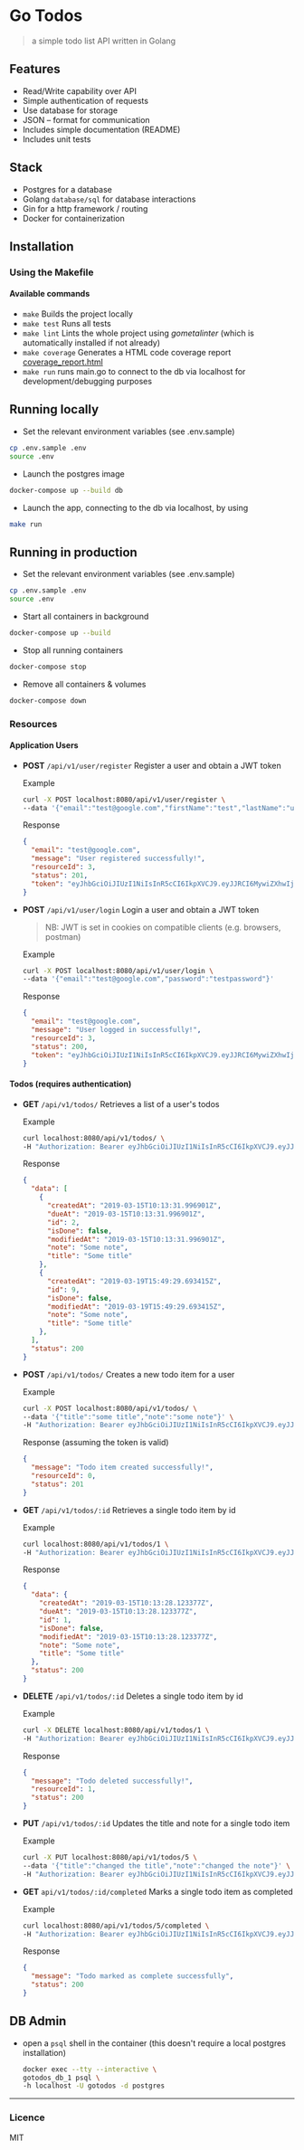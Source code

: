 # Go Todos
> a simple todo list API written in Golang

## Features

- Read/Write capability over API
- Simple authentication of requests
- Use database for storage
- JSON – format for communication
- Includes simple documentation (README)
- Includes unit tests

## Stack

- Postgres for a database
- Golang `database/sql` for database interactions
- Gin for a http framework / routing
- Docker for containerization

## Installation

### Using the Makefile

#### Available commands

- `make` Builds the project locally
- `make test` Runs all tests
- `make lint` Lints the whole project using *gometalinter* (which is automatically installed if not already)
- `make coverage` Generates a HTML code coverage report [coverage_report.html](./coverage_report.html)
- `make run` runs main.go to connect to the db via localhost for development/debugging purposes

## Running locally

- Set the relevant environment variables (see .env.sample)
```sh
cp .env.sample .env
source .env
```

- Launch the postgres image
```sh
docker-compose up --build db
```

- Launch the app, connecting to the db via localhost, by using 
```sh
make run
```

## Running in production

- Set the relevant environment variables (see .env.sample)
```sh
cp .env.sample .env
source .env
```

- Start all containers in background
```sh
docker-compose up --build
```

- Stop all running containers
```sh
docker-compose stop
```

- Remove all containers & volumes
```sh
docker-compose down
```

### Resources

#### Application Users

- **POST** `/api/v1/user/register` Register a user and obtain a JWT token

  Example

  ```sh
  curl -X POST localhost:8080/api/v1/user/register \
  --data '{"email":"test@google.com","firstName":"test","lastName":"user","password":"testpassword"}'
  ```

  Response

  ```json
  {
    "email": "test@google.com",
    "message": "User registered successfully!",
    "resourceId": 3,
    "status": 201,
    "token": "eyJhbGciOiJIUzI1NiIsInR5cCI6IkpXVCJ9.eyJJRCI6MywiZXhwIjoxNTU0MzEzODk3fQ.iCqbCYPPJz6HHN_-IR2xmiGYuDeeyMDmxIFobaYUJA4"
  }
  ```
- **POST** `/api/v1/user/login` Login a user and obtain a JWT token

    > NB: JWT is set in cookies on compatible clients (e.g. browsers, postman)

  Example

  ```sh
  curl -X POST localhost:8080/api/v1/user/login \
  --data '{"email":"test@google.com","password":"testpassword"}'
  ```

  Response

  ```json
  {
    "email": "test@google.com",
    "message": "User logged in successfully!",
    "resourceId": 3,
    "status": 200,
    "token": "eyJhbGciOiJIUzI1NiIsInR5cCI6IkpXVCJ9.eyJJRCI6MywiZXhwIjoxNTU0MzEzOTk2fQ.990Y5wV9YkMF-BDzFRQLGZL0zw0mgC820l_ZiDGdjFc"
  }
  ```


#### Todos (requires authentication)

- **GET** `/api/v1/todos/` Retrieves a list of a user's todos

  Example
  ```sh
  curl localhost:8080/api/v1/todos/ \
  -H "Authorization: Bearer eyJhbGciOiJIUzI1NiIsInR5cCI6IkpXVCJ9.eyJJRCI6MSwiZXhwIjoxNTUzODg4OTkxfQ.eNn7bMfqHwA1ZF8Q87Ut0kdyZPntURuIGNuHMTvefJ8"
  ```
  Response
  ```json
  {
    "data": [
      {
        "createdAt": "2019-03-15T10:13:31.996901Z",
        "dueAt": "2019-03-15T10:13:31.996901Z",
        "id": 2,
        "isDone": false,
        "modifiedAt": "2019-03-15T10:13:31.996901Z",
        "note": "Some note",
        "title": "Some title"
      },
      {
        "createdAt": "2019-03-19T15:49:29.693415Z",
        "id": 9,
        "isDone": false,
        "modifiedAt": "2019-03-19T15:49:29.693415Z",
        "note": "Some note",
        "title": "Some title"
      },
    ],
    "status": 200
  }
  ```
- **POST** `/api/v1/todos/` Creates a new todo item for a user

  Example
  ```sh
  curl -X POST localhost:8080/api/v1/todos/ \
  --data '{"title":"some title","note":"some note"}' \
  -H "Authorization: Bearer eyJhbGciOiJIUzI1NiIsInR5cCI6IkpXVCJ9.eyJJRCI6MSwiZXhwIjoxNTUzODg4OTkxfQ.eNn7bMfqHwA1ZF8Q87Ut0kdyZPntURuIGNuHMTvefJ8"
  ```
  Response (assuming the token is valid)
  ```json
  {
    "message": "Todo item created successfully!",
    "resourceId": 0,
    "status": 201
  }
  ```
- **GET** `/api/v1/todos/:id` Retrieves a single todo item by id

  Example
  ```sh
  curl localhost:8080/api/v1/todos/1 \
  -H "Authorization: Bearer eyJhbGciOiJIUzI1NiIsInR5cCI6IkpXVCJ9.eyJJRCI6MSwiZXhwIjoxNTUzODg4OTkxfQ.eNn7bMfqHwA1ZF8Q87Ut0kdyZPntURuIGNuHMTvefJ8"
  ```
  Response
  ```json
  {
    "data": {
      "createdAt": "2019-03-15T10:13:28.123377Z",
      "dueAt": "2019-03-15T10:13:28.123377Z",
      "id": 1,
      "isDone": false,
      "modifiedAt": "2019-03-15T10:13:28.123377Z",
      "note": "Some note",
      "title": "Some title"
    },
    "status": 200
  }
  ```
- **DELETE** `/api/v1/todos/:id` Deletes a single todo item by id

  Example
  ```sh
  curl -X DELETE localhost:8080/api/v1/todos/1 \
  -H "Authorization: Bearer eyJhbGciOiJIUzI1NiIsInR5cCI6IkpXVCJ9.eyJJRCI6MSwiZXhwIjoxNTUzODg4OTkxfQ.eNn7bMfqHwA1ZF8Q87Ut0kdyZPntURuIGNuHMTvefJ8"
  ```
  Response 
  ```json
  {
    "message": "Todo deleted successfully!",
    "resourceId": 1,
    "status": 200
  }
  ```
- **PUT** `/api/v1/todos/:id` Updates the title and note for a single todo item

  Example
  ```sh
  curl -X PUT localhost:8080/api/v1/todos/5 \
  --data '{"title":"changed the title","note":"changed the note"}' \
  -H "Authorization: Bearer eyJhbGciOiJIUzI1NiIsInR5cCI6IkpXVCJ9.eyJJRCI6MSwiZXhwIjoxNTUzODg4OTkxfQ.eNn7bMfqHwA1ZF8Q87Ut0kdyZPntURuIGNuHMTvefJ8"
  ```

- **GET** `api/v1/todos/:id/completed` Marks a single todo item as completed

  Example
  ```sh
  curl localhost:8080/api/v1/todos/5/completed \
  -H "Authorization: Bearer eyJhbGciOiJIUzI1NiIsInR5cCI6IkpXVCJ9.eyJJRCI6MSwiZXhwIjoxNTUzODg4OTkxfQ.eNn7bMfqHwA1ZF8Q87Ut0kdyZPntURuIGNuHMTvefJ8"
  ```

  Response
  ```json
  {
    "message": "Todo marked as complete successfully",
    "status": 200
  }
  ```

## DB Admin

- open a `psql` shell in the container (this doesn't require a local postgres installation)
  ```sh
  docker exec --tty --interactive \
  gotodos_db_1 psql \
  -h localhost -U gotodos -d postgres
  ```

***

### Licence 

MIT
